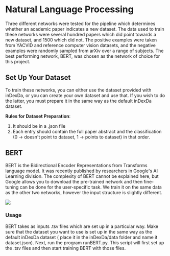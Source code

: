 # Natural Language Processing
Three different networks were tested for the pipeline which determines whether an academic
paper indicates a new dataset. The data used to train these networks were several hundred
papers which did point towards a new dataset, and 1500 which did not. The positive
examples were taken from YACVID and reference computer vision datasets, and the negative
examples were randomly sampled from arXiv over a range of subjects. The best performing
network, BERT, was chosen as the network of choice for this project.


## Set Up Your Dataset
To train these networks, you can either use the dataset provided with inDexDa, or you can
create your own dataset and use that. If you wish to do the latter, you must prepare it
in the same way as the default inDexDa dataset.

__Rules for Dataset Preparation__:
1) It should be in a .json file
2) Each entry should contain the full paper abstract and the classification (0 -> doesn't
    point to dataset, 1 -> points to dataset) in that order.


## BERT
BERT is the Bidirectional Encoder Representations from Transforms language model. It was
recently published by researchers in Google's AI Learning division. The complexity of
BERT cannot be explained here, but Google allows you to download the pre-trained network
and then fine-tuning can be done for the user-specific task. We train it on the same
data as the other two networks, however the input structure is slightly different.

![](https://miro.medium.com/max/876/0*ViwaI3Vvbnd-CJSQ.png=300x)

### Usage
BERT takes as inputs .tsv files which are set up in a particular way. Make sure that
the dataset you want to use is set up in the same way as the default inDexDa dataset (
place it in the inDexDa/data folder and name it dataset.json). Next, run the program
runBERT.py. This script will first set up the .tsv files and then start training
BERT with those files.


